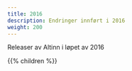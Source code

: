 ```yaml
---
title: 2016
description: Endringer innført i 2016
weight: 200
---
```


Releaser av Altinn i løpet av 2016

{{% children %}}
